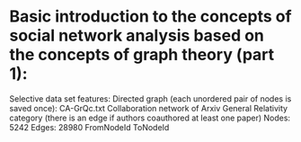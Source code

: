 # Basic introduction to the concepts of social network analysis based on the concepts of graph theory (part 1):
Selective data set features:
Directed graph (each unordered pair of nodes is saved once): CA-GrQc.txt 
Collaboration network of Arxiv General Relativity category (there is an edge if authors coauthored at least one paper)
Nodes: 5242 Edges: 28980
FromNodeId	ToNodeId
